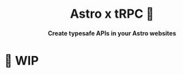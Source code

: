 
<h1 align="center">Astro x tRPC 🚀</h1>
<h4 align="center">Create typesafe APIs in your Astro websites </h4>

# 🚧 WIP